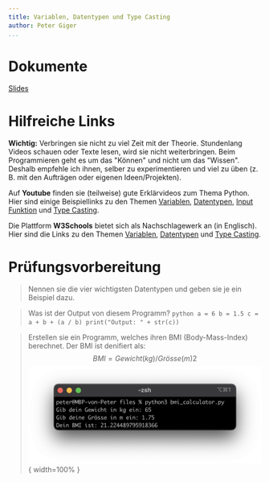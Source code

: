 ```yaml
---
title: Variablen, Datentypen und Type Casting
author: Peter Giger
...
```


# Dokumente

[Slides](slides.html)


# Hilfreiche Links

**Wichtig:** Verbringen sie nicht zu viel Zeit mit der Theorie. Stundenlang Videos schauen oder Texte lesen, wird sie nicht weiterbringen. Beim Programmieren geht es um das "Können" und nicht um das "Wissen". Deshalb empfehle ich ihnen, selber zu experimentieren und viel zu üben (z. B. mit den Aufträgen oder eigenen Ideen/Projekten).

Auf **Youtube** finden sie (teilweise) gute Erklärvideos zum Thema Python. Hier sind einige Beispiellinks zu den Themen [Variablen](https://www.youtube.com/watch?v=jfOLXKPGXJ0), [Datentypen](https://www.youtube.com/watch?v=1WqFJ5wsA4o), [Input Funktion](https://www.youtube.com/watch?v=I9h1c-121Uk) und [Type Casting](https://www.youtube.com/watch?v=u_ECGvn1Z2c).

Die Plattform **W3Schools** bietet sich als Nachschlagewerk an (in Englisch). Hier sind die Links zu den Themen [Variablen](https://www.w3schools.com/python/python_variables.asp), [Datentypen](https://www.w3schools.com/python/python_datatypes.asp) und [Type Casting](https://www.w3schools.com/python/python_casting.asp).


# Prüfungsvorbereitung

> Nennen sie die vier wichtigsten Datentypen und geben sie je ein Beispiel dazu.

> Was ist der Output von diesem Programm?
	```python
	a = 6
	b = 1.5
	c = a + b + (a / b)
	print("Output: " + str(c))
	```

> Erstellen sie ein Programm, welches ihren BMI (Body-Mass-Index) berechnet. Der BMI ist denifiert als: $$ BMI = Gewicht (kg) / Grösse (m)2 $$ ![](images/bmi_calculator.png){ width=100% }
